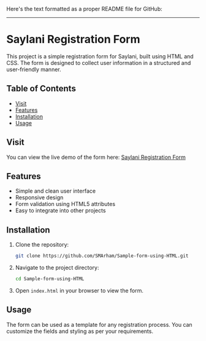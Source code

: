 Here's the text formatted as a proper README file for GitHub:

---

# Saylani Registration Form

This project is a simple registration form for Saylani, built using HTML and CSS. The form is designed to collect user information in a structured and user-friendly manner.

## Table of Contents

- [Visit](#visit)
- [Features](#features)
- [Installation](#installation)
- [Usage](#usage)

## Visit

You can view the live demo of the form here: [Saylani Registration Form](https://sample-form-using-html.vercel.app/)

## Features

- Simple and clean user interface
- Responsive design
- Form validation using HTML5 attributes
- Easy to integrate into other projects

## Installation

1. Clone the repository:

   ```bash
   git clone https://github.com/SMArham/Sample-form-using-HTML.git
   ```

2. Navigate to the project directory:

   ```bash
   cd Sample-form-using-HTML
   ```

3. Open `index.html` in your browser to view the form.

## Usage

The form can be used as a template for any registration process. You can customize the fields and styling as per your requirements.


